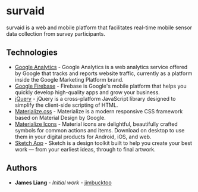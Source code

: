 # survaid

survaid is a web and mobile platform that facilitates real-time mobile sensor data collection from survey participants.

## Technologies

* [Google Analytics](https://analytics.google.com/) - Google Analytics is a web analytics service offered by Google that tracks and reports website traffic, currently as a platform inside the Google Marketing Platform brand.
* [Google Firebase](https://firebase.google.com/) - Firebase is Google's mobile platform that helps you quickly develop high-quality apps and grow your business.
* [jQuery](https://developers.google.com/speed/libraries/#jquery) - jQuery is a cross-platform JavaScript library designed to simplify the client-side scripting of HTML.
* [Materialize.css](https://materializecss.com) - Materialize is a modern responsive CSS framework based on Material Design by Google.
* [Materialize Icons](https://material.io/tools/icons/?style=baseline) - Material icons are delightful, beautifully crafted symbols for common actions and items. Download on desktop to use them in your digital products for Android, iOS, and web.
* [Sketch App](https://www.sketchapp.com) - Sketch is a design toolkit built to help you create your best work — from your earliest ideas, through to final artwork.

## Authors

* **James Liang** - *Initial work* - [jimbucktoo](https://github.com/jimbucktoo/)
